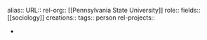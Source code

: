 alias::
URL::
rel-org:: [[Pennsylvania State University]] 
role::
fields:: [[sociology]] 
creations:: 
tags:: person
rel-projects::

-